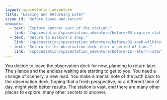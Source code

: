 ```yaml
---
layout: spacestation_adventure
title: "Leaving and Returning Later"
scene_id: "before-leave-and-return"
choices:
  - text: "Explore another part of the station."
    link: "/spacestation/spacestation_adventure/before/03-explore-station"
  - text: "Return to Wilkins's shop."
    link: "/spacestation/spacestation_adventure/before/02-seek-wilkins"
  - text: "Return to the observation deck after a period of time."
    link: "/spacestation/spacestation_adventure/before/15-return-later"
---
```


You decide to leave the observation deck for now, planning to return later. The silence and the endless waiting are starting to get to you. You need a change of scenery, a new lead. You make a mental note of the path back to the observation deck, hoping that a fresh perspective, or a different time of day, might yield better results. The station is vast, and there are many other places to explore, many other secrets to uncover.
